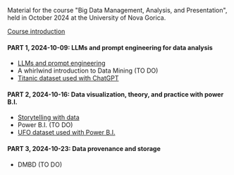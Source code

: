 Material for the course "Big Data Management, Analysis, and Presentation", held in October 2024 at the University of Nova Gorica.

[Course introduction](https://github.com/dslab-uniud/teaching/blob/main/courses/Big%20Data%20Management%20Analysis%20Presentation/0%20-%20Course%20introduction.pdf)

#### PART 1, 2024-10-09: LLMs and prompt engineering for data analysis 

* [LLMs and prompt engineering](https://github.com/dslab-uniud/teaching/blob/main/courses/Big%20Data%20Management%20Analysis%20Presentation/1%20-%20ChatGPT.pdf)
* A whirlwind introduction to Data Mining (TO DO)
* [Titanic dataset used with ChatGPT](https://github.com/dslab-uniud/teaching/blob/main/courses/Big%20Data%20Management%20Analysis%20Presentation/9%20-%20titanic.csv)

#### PART 2, 2024-10-16: Data visualization, theory, and practice with power B.I.

* [Storytelling with data](https://github.com/dslab-uniud/teaching/tree/main/courses/Big%20Data%20Management%20Analysis%20Presentation#:~:text=13%20minutes%20ago-,3%20%2D%20Storytelling%20with%20data.pdf,-Add%20files%20via)
* Power B.I. (TO DO)
* [UFO dataset used with Power B.I.](https://github.com/dslab-uniud/teaching/blob/main/courses/Big%20Data%20Management%20Analysis%20Presentation/ufo_sightings_scrubbed.csv)

#### PART 3, 2024-10-23: Data provenance and storage

* DMBD (TO DO)
